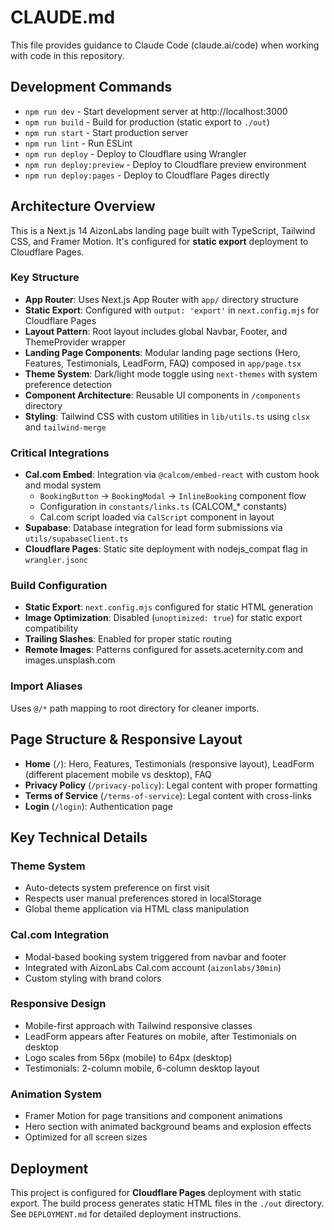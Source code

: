 # CLAUDE.md

This file provides guidance to Claude Code (claude.ai/code) when working with code in this repository.

## Development Commands

- `npm run dev` - Start development server at http://localhost:3000
- `npm run build` - Build for production (static export to `./out`)
- `npm run start` - Start production server
- `npm run lint` - Run ESLint
- `npm run deploy` - Deploy to Cloudflare using Wrangler
- `npm run deploy:preview` - Deploy to Cloudflare preview environment
- `npm run deploy:pages` - Deploy to Cloudflare Pages directly

## Architecture Overview

This is a Next.js 14 AizonLabs landing page built with TypeScript, Tailwind CSS, and Framer Motion. It's configured for **static export** deployment to Cloudflare Pages.

### Key Structure

- **App Router**: Uses Next.js App Router with `app/` directory structure
- **Static Export**: Configured with `output: 'export'` in `next.config.mjs` for Cloudflare Pages
- **Layout Pattern**: Root layout includes global Navbar, Footer, and ThemeProvider wrapper
- **Landing Page Components**: Modular landing page sections (Hero, Features, Testimonials, LeadForm, FAQ) composed in `app/page.tsx`
- **Theme System**: Dark/light mode toggle using `next-themes` with system preference detection
- **Component Architecture**: Reusable UI components in `/components` directory
- **Styling**: Tailwind CSS with custom utilities in `lib/utils.ts` using `clsx` and `tailwind-merge`

### Critical Integrations

- **Cal.com Embed**: Integration via `@calcom/embed-react` with custom hook and modal system
  - `BookingButton` → `BookingModal` → `InlineBooking` component flow
  - Configuration in `constants/links.ts` (CALCOM_* constants)
  - Cal.com script loaded via `CalScript` component in layout
- **Supabase**: Database integration for lead form submissions via `utils/supabaseClient.ts`
- **Cloudflare Pages**: Static site deployment with nodejs_compat flag in `wrangler.jsonc`

### Build Configuration

- **Static Export**: `next.config.mjs` configured for static HTML generation
- **Image Optimization**: Disabled (`unoptimized: true`) for static export compatibility
- **Trailing Slashes**: Enabled for proper static routing
- **Remote Images**: Patterns configured for assets.aceternity.com and images.unsplash.com

### Import Aliases

Uses `@/*` path mapping to root directory for cleaner imports.

## Page Structure & Responsive Layout

- **Home** (`/`): Hero, Features, Testimonials (responsive layout), LeadForm (different placement mobile vs desktop), FAQ
- **Privacy Policy** (`/privacy-policy`): Legal content with proper formatting
- **Terms of Service** (`/terms-of-service`): Legal content with cross-links
- **Login** (`/login`): Authentication page

## Key Technical Details

### Theme System
- Auto-detects system preference on first visit
- Respects user manual preferences stored in localStorage
- Global theme application via HTML class manipulation

### Cal.com Integration
- Modal-based booking system triggered from navbar and footer
- Integrated with AizonLabs Cal.com account (`aizonlabs/30min`)
- Custom styling with brand colors

### Responsive Design
- Mobile-first approach with Tailwind responsive classes
- LeadForm appears after Features on mobile, after Testimonials on desktop
- Logo scales from 56px (mobile) to 64px (desktop)
- Testimonials: 2-column mobile, 6-column desktop layout

### Animation System
- Framer Motion for page transitions and component animations
- Hero section with animated background beams and explosion effects
- Optimized for all screen sizes

## Deployment

This project is configured for **Cloudflare Pages** deployment with static export. The build process generates static HTML files in the `./out` directory. See `DEPLOYMENT.md` for detailed deployment instructions.
